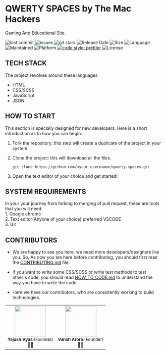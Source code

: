 # QWERTY SPACES by The Mac Hackers

Gaming And Educational Site. 

![last commit](https://img.shields.io/github/last-commit/theMAChackers/qwerty-spaces)
![issues](https://img.shields.io/github/issues/theMAChackers/qwerty-spaces)
![git stars](https://img.shields.io/github/stars/theMAChackers/qwerty-spaces)
![Release Date](https://img.shields.io/github/release-date/theMAChackers/qwerty-spaces)
![Size](https://img.shields.io/github/repo-size/theMAChackers/qwerty-spaces)
![Language](https://img.shields.io/github/languages/top/theMAChackers/qwerty-spaces)
![Maintained](https://img.shields.io/maintenance/yes/2021)
![Platform](https://img.shields.io/badge/platform-Visual%20Studio%20Code-blue)
[![code style: prettier](https://img.shields.io/badge/code_style-prettier-ff69b4.svg)](https://github.com/prettier/prettier)
![License](https://img.shields.io/badge/license-Apache-brightgreen)



## TECH STACK

The project revolves around these languages</br>
- HTML
- CSS/SCSS
- JavaScript
- JSON



## HOW TO START

This section is specially designed for new developers.
Here is a short introduction as to how you can begin.
1. Fork the repository: this step will create a duplicate of the project in your system.
2. Clone the project: this will download all the files.

    ```
    git clone https://github.com/<your-username>/qwerty-spaces.git
    ``` 
3. Open the text editor of your choice and get started!

## SYSTEM REQUIREMENTS

In your your journey from forking to merging of pull request, these are tools that you will need:</br>
    1. Google chrome</br>
    2. Text editor(Anyone of your choice) preferred VSCODE</br>
    3. Git



## CONTRIBUTORS
- We are happy to see you here, we need more developers/designers like you. So, As now you are here before contributing, you should first read the 
[CONTRIBUTING.md](CONTRIBUTING.md) file. 
- If you want to write some CSS/SCSS or write test methods to test other's code, you should read [HOW_TO_CODE.md](HOW_TO_CODE.md) to understand the way you have to write the code.

- Here we have our contributors, who are consistently working to build technologies.

<table>
  <tr>
  <td align="center"><a href="https://www.linkedin.com/in/yajush-vyas-9465261b4/"><img src="https://avatars.githubusercontent.com/u/35025375?v=4" width="100px;" alt=""/><br /><sub><b>Yajush Vyas</b> (Founder)</sub></a><br /><a title="Founder"> 👨‍💻 </a></td>

  <td align="center"><a href="https://www.linkedin.com/in/vansh-arora-a738611b4/"><img src="https://avatars.githubusercontent.com/u/73760528?v=4" width="100px;" alt=""/><br /><sub><b>Vansh Arora</b> (Founder)</sub></a><br /><a title="Founder">👩‍💻</a></td>
  </tr>

  
</table>
